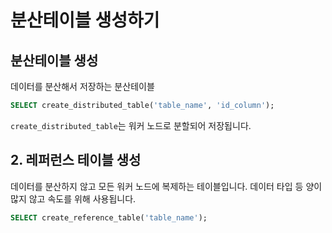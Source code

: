 # 분산테이블 생성하기

## 분산테이블 생성
데이터를 분산해서 저장하는 분산테이블

```sql
SELECT create_distributed_table('table_name', 'id_column');
```
`create_distributed_table`는 워커 노드로 분할되어 저장됩니다.

## 2. 레퍼런스 테이블 생성
데이터를 분산하지 않고 모든 워커 노드에 복제하는 테이블입니다.
데이터 타입 등 양이 많지 않고 속도를 위해 사용됩니다.

```sql
SELECT create_reference_table('table_name');
```